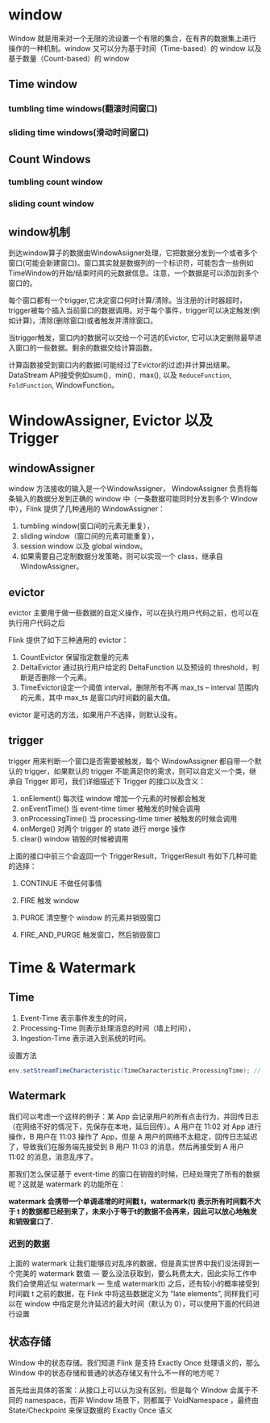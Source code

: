# window

Window 就是用来对一个无限的流设置一个有限的集合，在有界的数据集上进行操作的一种机制。window 又可以分为基于时间（Time-based）的 window 以及基于数量（Count-based）的 window

## Time window

### **tumbling time windows(翻滚时间窗口)**

### **sliding time windows(滑动时间窗口)**

## Count Windows

### tumbling count window 

###  sliding count window 

## window机制

到达window算子的数据由WindowAsiigner处理，它把数据分发到一个或者多个窗口(可能会新建窗口)。窗口其实就是数据列的一个标识符，可能包含一些例如TimeWindow的开始/结束时间的元数据信息。注意，一个数据是可以添加到多个窗口的。

每个窗口都有一个trigger,它决定窗口何时计算/清除。当注册的计时器超时，trigger被每个插入当前窗口的数据调用。对于每个事件，trigger可以决定触发(例如计算)，清除(删除窗口)或者触发并清除窗口。

当trigger触发，窗口内的数据可以交给一个可选的Evictor, 它可以决定删除最早进入窗口的一些数据。剩余的数据交给计算函数。

计算函数接受到窗口内的数据(可能经过了Evictor的过滤)并计算出结果。DataStream API接受例如sum()`, `min()`, `max(),  以及 `ReduceFunction`, `FoldFunction`, WindowFunction。

#  WindowAssigner, Evictor 以及 Trigger

## windowAssigner

window 方法接收的输入是一个WindowAssigner， WindowAssigner 负责将每条输入的数据分发到正确的 window 中（一条数据可能同时分发到多个 Window 中），Flink 提供了几种通用的 WindowAssigner：

1. tumbling window(窗口间的元素无重复），
2. sliding window（窗口间的元素可能重复），
3. session window 以及 global window。
4. 如果需要自己定制数据分发策略，则可以实现一个 class，继承自 WindowAssigner。

## evictor

evictor 主要用于做一些数据的自定义操作，可以在执行用户代码之前，也可以在执行用户代码之后

Flink 提供了如下三种通用的 evictor：

1.  CountEvictor 保留指定数量的元素
2. DeltaEvictor 通过执行用户给定的 DeltaFunction 以及预设的 threshold，判断是否删除一个元素。
3. TimeEvictor设定一个阈值 interval，删除所有不再 max_ts – interval 范围内的元素，其中 max_ts 是窗口内时间戳的最大值。

evictor 是可选的方法，如果用户不选择，则默认没有。

## trigger

trigger 用来判断一个窗口是否需要被触发，每个 WindowAssigner 都自带一个默认的 trigger，如果默认的 trigger 不能满足你的需求，则可以自定义一个类，继承自 Trigger 即可，我们详细描述下 Trigger 的接口以及含义：

1. onElement() 每次往 window 增加一个元素的时候都会触发
2. onEventTime() 当 event-time timer 被触发的时候会调用
3. onProcessingTime() 当 processing-time timer 被触发的时候会调用
4. onMerge() 对两个 trigger 的 state 进行 merge 操作
5. clear() window 销毁的时候被调用



上面的接口中前三个会返回一个 TriggerResult，TriggerResult 有如下几种可能的选择：

1. CONTINUE 不做任何事情

2. FIRE 触发 window
3. PURGE 清空整个 window 的元素并销毁窗口
4. FIRE_AND_PURGE 触发窗口，然后销毁窗口



# Time & Watermark

## Time

1. Event-Time 表示事件发生的时间，
2. Processing-Time 则表示处理消息的时间（墙上时间），
3. Ingestion-Time 表示进入到系统的时间。

设置方法

```scala
env.setStreamTimeCharacteristic(TimeCharacteristic.ProcessingTime); // 设置使用 ProcessingTime
```

## Watermark

我们可以考虑一个这样的例子：某 App 会记录用户的所有点击行为，并回传日志（在网络不好的情况下，先保存在本地，延后回传）。A 用户在 11:02 对 App 进行操作，B 用户在 11:03 操作了 App，但是 A 用户的网络不太稳定，回传日志延迟了，导致我们在服务端先接受到 B 用户 11:03 的消息，然后再接受到 A 用户 11:02 的消息，消息乱序了。

那我们怎么保证基于 event-time 的窗口在销毁的时候，已经处理完了所有的数据呢？这就是 watermark 的功能所在：

**watermark 会携带一个单调递增的时间戳 t，watermark(t) 表示所有时间戳不大于 t 的数据都已经到来了，未来小于等于t的数据不会再来，因此可以放心地触发和销毁窗口了.**

### 迟到的数据

上面的 watermark 让我们能够应对乱序的数据，但是真实世界中我们没法得到一个完美的 watermark 数值 — 要么没法获取到，要么耗费太大，因此实际工作中我们会使用近似 watermark — 生成 watermark(t) 之后，还有较小的概率接受到时间戳 t 之前的数据，在 Flink 中将这些数据定义为 “late elements”, 同样我们可以在 window 中指定是允许延迟的最大时间（默认为 0），可以使用下面的代码进行设置

## 状态存储

Window 中的状态存储。我们知道 Flink 是支持 Exactly Once 处理语义的，那么 Window 中的状态存储和普通的状态存储又有什么不一样的地方呢？

首先给出具体的答案：从接口上可以认为没有区别，但是每个 Window 会属于不同的 namespace，而非 Window 场景下，则都属于 VoidNamespace ，最终由 State/Checkpoint 来保证数据的 Exactly Once 语义

